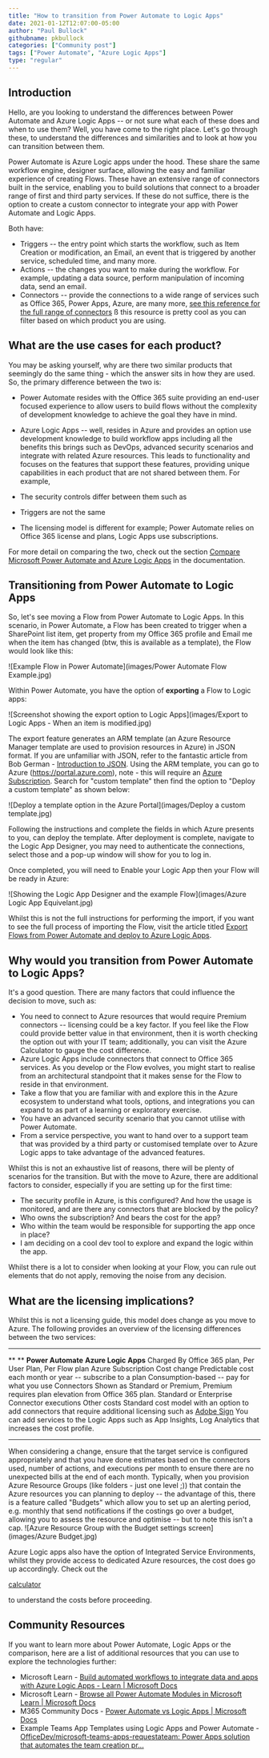 ```yaml
---
title: "How to transition from Power Automate to Logic Apps"
date: 2021-01-12T12:07:00-05:00
author: "Paul Bullock"
githubname: pkbullock
categories: ["Community post"]
tags: ["Power Automate", "Azure Logic Apps"]
type: "regular"
---
```



## Introduction 

Hello, are you looking to understand the differences between Power
Automate and Azure Logic Apps -- or not sure what each of these does and
when to use them? Well, you have come to the right place. Let's go
through these, to understand the differences and similarities and to
look at how you can transition between them.

Power Automate is Azure Logic apps under the hood. These share the same
workflow engine, designer surface, allowing the easy and familiar
experience of creating Flows. These have an extensive range of
connectors built in the service, enabling you to build solutions that
connect to a broader range of first and third party services. If these
do not suffice, there is the option to create a custom connector to
integrate your app with Power Automate and Logic Apps.

Both have:


-   Triggers -- the entry point which starts the workflow, such as Item
    Creation or modification, an Email, an event that is triggered by
    another service, scheduled time, and many more.
-   Actions -- the changes you want to make during the workflow. For
    example, updating a data source, perform manipulation of incoming
    data, send an email.
-   Connectors -- provide the connections to a wide range of services
    such as Office 365, Power Apps, Azure, are many more, [see this
    reference for the full range of
    connectors](https://docs.microsoft.com/connectors/connector-reference?WT.mc_id=AZ-MVP-5003816)
    ß this resource is pretty cool as you can filter based on which
    product you are using.

## What are the use cases for each product? 

You may be asking yourself, why are there two similar products that
seemingly do the same thing - which the answer sits in how they are
used. So, the primary difference between the two is:

-   Power Automate resides with the Office 365 suite providing an
    end-user focused experience to allow users to build flows without
    the complexity of development knowledge to achieve the goal they
    have in mind.
-   Azure Logic Apps -- well, resides in Azure and provides an option
    use development knowledge to build workflow apps including all the
    benefits this brings such as DevOps, advanced security scenarios and
    integrate with related Azure resources.
This leads to functionality and focuses on the features that support
these features, providing unique capabilities in each product that are
not shared between them. For example,

-   The security controls differ between them such as 
-   Triggers are not the same
-   The licensing model is different for example; Power Automate relies
    on Office 365 license and plans, Logic Apps use subscriptions.

For more detail on comparing the two, check out the section [Compare
Microsoft Power Automate and Azure Logic
Apps](https://docs.microsoft.com/azure/azure-functions/functions-compare-logic-apps-ms-flow-webjobs#compare-microsoft-power-automate-and-azure-logic-apps?WT.mc_id=AZ-MVP-5003816)
in the documentation.

## Transitioning from Power Automate to Logic Apps 

So, let's see moving a Flow from Power Automate to Logic Apps. In this
scenario, in Power Automate, a Flow has been created to trigger when a
SharePoint list item, get property from my Office 365 profile and Email
me when the item has changed (btw, this is available as a template), the
Flow would look like this:

![Example Flow in Power Automate](images/Power Automate Flow Example.jpg)

Within Power Automate, you have the option of **exporting** a Flow to
Logic apps:

![Screenshot showing the export option to Logic Apps](images/Export to Logic Apps - When an item is modified.jpg)


The export feature generates an ARM template (an Azure Resource Manager
template are used to provision resources in Azure) in JSON format. If
you are unfamiliar with JSON, refer to the fantastic article from Bob
German - [Introduction to
JSON](https://techcommunity.microsoft.com/t5/microsoft-365-pnp-blog/introduction-to-json/ba-p/2049369).
Using the ARM template, you can go to Azure
(<https://portal.azure.com>), note - this will require an [Azure
Subscription](https://azure.microsoft.com/pricing?WT.mc_id=AZ-MVP-5003816).
Search for "custom template" then find the option to "Deploy a custom
template" as shown below:

![Deploy a template option in the Azure Portal](images/Deploy a custom template.jpg)


Following the instructions and complete the fields in which Azure
presents to you, can deploy the template. After deployment is complete,
navigate to the Logic App Designer, you may need to authenticate the
connections, select  those and a pop-up window will show for you to log
in.

Once completed, you will need to Enable your Logic App then your Flow
will be ready in Azure:
 

![Showing the Logic App Designer and the example Flow](images/Azure Logic App Equivelant.jpg)

Whilst this is not the full instructions for performing the import, if
you want to see the full process of importing the Flow, visit the
article titled [Export Flows from Power Automate and deploy to Azure
Logic
Apps](https://docs.microsoft.com/azure/logic-apps/export-from-microsoft-flow-logic-app-template?WT.mc_id=AZ-MVP-5003816).

## Why would you transition from Power Automate to Logic Apps?


It's a good question. There are many factors that could influence the
decision to move, such as:

-   You need to connect to Azure resources that would require Premium
    connectors -- licensing could be a key factor. If you feel like the
    Flow could provide better value in that environment, then it is
    worth checking the option out with your IT team; additionally, you
    can visit the Azure Calculator to gauge the cost difference.
-   Azure Logic Apps include connectors that connect to Office 365
    services. As you develop or the Flow evolves, you might start to
    realise from an architectural standpoint that it makes sense for the
    Flow to reside in that environment.
-   Take a flow that you are familiar with and explore this in the Azure
    ecosystem to understand what tools, options, and integrations you
    can expand to as part of a learning or exploratory exercise.
-   You have an advanced security scenario that you cannot utilise with
    Power Automate.
-   From a service perspective, you want to hand over to a support team
    that was provided by a third party or customised template over to
    Azure Logic apps to take advantage of the advanced features.

Whilst this is not an exhaustive list of reasons, there will be plenty
of scenarios for the transition. But with the move to Azure, there are
additional factors to consider, especially if you are setting up for the
first time:

-   The security profile in Azure, is this configured? And how the usage
    is monitored, and are there any connectors that are blocked by the
    policy?
-   Who owns the subscription? And bears the cost for the app?
-   Who within the team would be responsible for supporting the app once
    in place?
-   I am deciding on a cool dev tool to explore and expand the logic
    within the app.

Whilst there is a lot to consider when looking at your Flow, you can
rule out elements that do not apply, removing the noise from any
decision.

## What are the licensing implications? 

Whilst this is not a licensing guide, this model does change as you move
to Azure. The following provides an overview of the licensing
differences between the two services:

  ------------- --------------------------------------------------------------------------------------------------------------------------------------------------------------------- -------------------------------------------------------------------------------------------------------------
  ** **         **Power Automate**                                                                                                                                                    **Azure Logic Apps**
  Charged By    Office 365 plan, Per User Plan, Per Flow plan                                                                                                                         Azure Subscription
  Cost change   Predictable cost each month or year -- subscribe to a plan                                                                                                            Consumption-based -- pay for what you use
  Connectors    Shown as Standard or Premium, Premium requires plan elevation from Office 365 plan.                                                                                   Standard or Enterprise Connector executions
  Other costs   Standard cost model with an option to add connectors that require additional licensing such as 
  [Adobe Sign](https://docs.microsoft.com/connectors/adobesign/)   You can add services to the Logic Apps such as App Insights, Log Analytics that increases the cost profile.
  ------------- --------------------------------------------------------------------------------------------------------------------------------------------------------------------- -------------------------------------------------------------------------------------------------------------

When considering a change, ensure that the target service is configured
appropriately and that you have done estimates based on the connectors
used, number of actions, and executions per month to ensure there are no
unexpected bills at the end of each month.
Typically, when you provision Azure Resource Groups (like folders - just
one level ;)) that contain the Azure resources you can planning to
deploy -- the advantage of this, there is a feature called "Budgets"
which allow you to set up an alerting period, e.g. monthly that send
notifications if the costings go over a budget, allowing you to assess
the resource and optimise -- but to note this isn't a cap.
![Azure Resource Group with the Budget settings screen](images/Azure Budget.jpg)

Azure Logic apps also have the option of Integrated Service
Environments, whilst they provide access to dedicated Azure resources,
the cost does go up accordingly. Check out the

[calculator](https://azure.microsoft.com/pricing/calculator?WT.mc_id=AZ-MVP-5003816)

to understand the costs before proceeding.

## Community Resources 

If you want to learn more about Power Automate, Logic Apps or the
comparison, here are a list of additional resources that you can use to
explore the technologies further:

-   Microsoft Learn - [Build automated workflows to integrate data and
    apps with Azure Logic Apps - Learn | Microsoft
    Docs](https://learn.microsoft.com/en-us/training/paths/build-workflows-with-logic-apps/?WT.mc_id=AZ-MVP-5003816%3FWT.mc_id%3DAZ-MVP-5003816)
-   Microsoft Learn - [Browse all Power Automate Modules in Microsoft
    Learn | Microsoft
    Docs](https://docs.microsoft.com/learn/browse/?products=power-platform&terms=Flow&WT.mc_id=AZ-MVP-5003816)
-   M365 Community Docs - [Power Automate vs Logic Apps | Microsoft
    Docs](https://docs.microsoft.com/microsoft-365/community/power-automate-vs-logic-apps?WT.mc_id=AZ-MVP-5003816)
-   Example Teams App Templates using Logic Apps and Power Automate -
    [OfficeDev/microsoft-teams-apps-requestateam: Power Apps solution
    that automates the team creation
    pr\...](https://github.com/OfficeDev/microsoft-teams-apps-requestateam)
